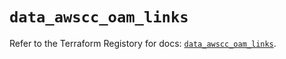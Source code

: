 # `data_awscc_oam_links`

Refer to the Terraform Registory for docs: [`data_awscc_oam_links`](https://registry.terraform.io/providers/hashicorp/awscc/0.70.0/docs/data-sources/oam_links).
